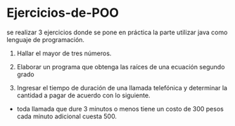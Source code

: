

# Ejercicios-de-POO
se realizar 3 ejercicios donde se pone en práctica la parte  utilizar java como lenguaje de programación. 

1. Hallar el mayor de tres números.

2. Elaborar un programa que obtenga las raíces de una ecuación segundo grado

3. Ingresar el tiempo de duración de una llamada telefónica y determinar la cantidad a pagar de acuerdo con lo siguiente.
- toda llamada que dure 3 minutos o menos tiene un costo de 300 pesos cada minuto adicional cuesta 500.

